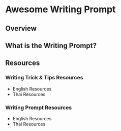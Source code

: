 # Awesome Writing Prompt

## Overview

## What is the Writing Prompt?

## Resources

### Writing Trick & Tips Resources

- English Resources
- Thai Resources

### Writing Prompt Resources

- English Resources
- Thai Resources
